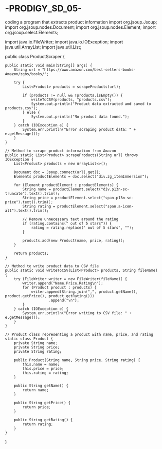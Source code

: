 # -PRODIGY_SD_05-
coding a program that extracts product information
import org.jsoup.Jsoup;
import org.jsoup.nodes.Document;
import org.jsoup.nodes.Element;
import org.jsoup.select.Elements;

import java.io.FileWriter;
import java.io.IOException;
import java.util.ArrayList;
import java.util.List;

public class ProductScraper {

    public static void main(String[] args) {
        String url = "https://www.amazon.com/best-sellers-books-Amazon/zgbs/books/";

        try {
            List<Product> products = scrapeProducts(url);

            if (products != null && !products.isEmpty()) {
                writeToCSV(products, "products.csv");
                System.out.println("Product data extracted and saved to products.csv");
            } else {
                System.out.println("No product data found.");
            }
        } catch (IOException e) {
            System.err.println("Error scraping product data: " + e.getMessage());
        }
    }

    // Method to scrape product information from Amazon
    public static List<Product> scrapeProducts(String url) throws IOException {
        List<Product> products = new ArrayList<>();

        Document doc = Jsoup.connect(url).get();
        Elements productElements = doc.select("div.zg_itemImmersion");

        for (Element productElement : productElements) {
            String name = productElement.select("div.p13n-sc-truncate").text().trim();
            String price = productElement.select("span.p13n-sc-price").text().trim();
            String rating = productElement.select("span.a-icon-alt").text().trim();

            // Remove unnecessary text around the rating
            if (rating.contains(" out of 5 stars")) {
                rating = rating.replace(" out of 5 stars", "");
            }

            products.add(new Product(name, price, rating));
        }

        return products;
    }

    // Method to write product data to CSV file
    public static void writeToCSV(List<Product> products, String fileName) {
        try (FileWriter writer = new FileWriter(fileName)) {
            writer.append("Name,Price,Rating\n");
            for (Product product : products) {
                writer.append(String.join(",", product.getName(), product.getPrice(), product.getRating()))
                        .append("\n");
            }
        } catch (IOException e) {
            System.err.println("Error writing to CSV file: " + e.getMessage());
        }
    }

    // Product class representing a product with name, price, and rating
    static class Product {
        private String name;
        private String price;
        private String rating;

        public Product(String name, String price, String rating) {
            this.name = name;
            this.price = price;
            this.rating = rating;
        }

        public String getName() {
            return name;
        }

        public String getPrice() {
            return price;
        }

        public String getRating() {
            return rating;
        }
    }
}
